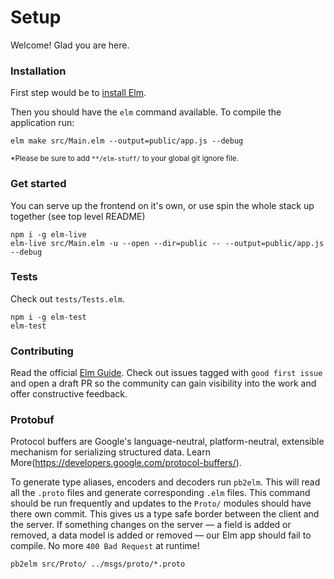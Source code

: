 # Setup

Welcome! Glad you are here.

### Installation

First step would be to [install Elm](https://guide.elm-lang.org/install.html).

Then you should have the `elm` command available. To compile the application run:

`elm make src/Main.elm --output=public/app.js --debug`

<sub>*Please be sure to add `**/elm-stuff/` to your global git ignore file.</sub>

### Get started

You can serve up the frontend on it's own, or use spin the whole stack up together (see top level README)

```
npm i -g elm-live
elm-live src/Main.elm -u --open --dir=public -- --output=public/app.js --debug
```

### Tests

Check out `tests/Tests.elm`.

```
npm i -g elm-test
elm-test
```

### Contributing

Read the official [Elm Guide](https://guide.elm-lang.org/). Check out issues tagged with `good first issue` and open a draft PR so the community can gain visibility into the work and offer constructive feedback.

### Protobuf

Protocol buffers are Google's language-neutral, platform-neutral, extensible mechanism for serializing structured data. Learn More(https://developers.google.com/protocol-buffers/).

To generate type aliases, encoders and decoders run `pb2elm`. This will read all the `.proto` files and generate corresponding `.elm` files. This command should be run frequently and updates to the `Proto/` modules should have there own commit. This gives us a type safe border between the client and the server. If something changes on the server — a field is added or removed, a data model is added or removed — our Elm app should fail to compile. No more `400 Bad Request` at runtime!

`pb2elm src/Proto/ ../msgs/proto/*.proto`


